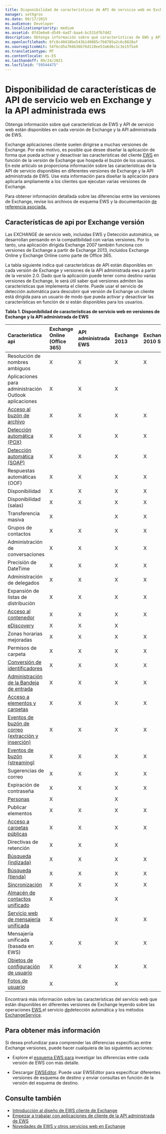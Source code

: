 ```yaml
---
title: Disponibilidad de características de API de servicio web en Exchange y la API administrada ews
manager: sethgros
ms.date: 09/17/2015
ms.audience: Developer
ms.localizationpriority: medium
ms.assetid: 07d3e6e8-d549-4ad7-baa4-bc531dfb7dd2
description: Obtenga información sobre qué características de EWS y API de servicio web están disponibles en cada versión de Exchange y la API administrada de EWS.
ms.openlocfilehash: 6fc0c40410be543b149885c7b0785a2c6c8828af
ms.sourcegitcommit: 54f6cd5a704b36b76d110ee53a6d6c1c3e15f5a9
ms.translationtype: MT
ms.contentlocale: es-ES
ms.lasthandoff: 09/24/2021
ms.locfileid: "59544475"
---
```

# <a name="web-service-api-feature-availability-in-exchange-and-the-ews-managed-api"></a>Disponibilidad de características de API de servicio web en Exchange y la API administrada ews

Obtenga información sobre qué características de EWS y API de servicio web están disponibles en cada versión de Exchange y la API administrada de EWS.
  
Exchange aplicaciones cliente suelen dirigirse a muchas versiones de Exchange. Por este motivo, es posible que desee diseñar la aplicación de forma que pueda activar y desactivar las características del cliente [EWS](ews-client-design-overview-for-exchange.md#EWSFeatures) en función de la versión de Exchange que hospeda el buzón de los usuarios. En este artículo se proporciona información sobre las características de la API de servicio disponibles en diferentes versiones de Exchange y la API administrada de EWS. Use esta información para diseñar la aplicación para aplicarla ampliamente a los clientes que ejecutan varias versiones de Exchange. 
  
Para obtener información detallada sobre las diferencias entre las versiones de Exchange, revise los archivos de esquema EWS y la documentación [de referencia asociada.](https://msdn.microsoft.com/library/6c969133-6036-448b-af39-a3caf9917e98%28Office.15%29.aspx)
  
## <a name="api-features-by-exchange-version"></a>Características de api por Exchange versión
<a name="bk_apifeatures"> </a>

Las EXCHANGE de servicio web, incluidas EWS y Detección automática, se desarrollan pensando en la compatibilidad con varias versiones. Por lo tanto, una aplicación dirigida Exchange 2007 también funciona con versiones de Exchange a partir de Exchange 2013, incluidos Exchange Online y Exchange Online como parte de Office 365. 
  
La tabla siguiente indica qué características de API están disponibles en cada versión de Exchange y versiones de la API administrada ews a partir de la versión 2.0. Dado que la aplicación puede tener como destino varias versiones de Exchange, le será útil saber qué versiones admiten las características que implementa el cliente. Puede usar el servicio de detección automática para descubrir qué versión de Exchange un cliente está dirigida para un usuario de modo que pueda activar y desactivar las características en función de si están disponibles para los usuarios.
  
**Tabla 1. Disponibilidad de características de servicio web en versiones de Exchange y la API administrada de EWS**

|Característica api|Exchange Online (Office 365)|API administrada EWS|Exchange 2013|Exchange 2010 SP2|Exchange 2010 SP1|Exchange 2010|Exchange 2007 SP1|Exchange 2007|
|:-----|:-----|:-----|:-----|:-----|:-----|:-----|:-----|:-----|
|Resolución de nombres ambiguos  <br/> |X  <br/> |X  <br/> |X  <br/> |X  <br/> |X  <br/> |X  <br/> |X  <br/> |X  <br/> |
|Aplicaciones para administración Outlook aplicaciones  <br/> |X  <br/> |X  <br/> |X  <br/> ||||||
|[Acceso al buzón de archivo](archiving-in-ews-in-exchange.md) <br/> |X  <br/> |X  <br/> |X  <br/> |X  <br/> |X  <br/> ||||
|[Detección automática (POX)](autodiscover-for-exchange.md) <br/> |X  <br/> |X  <br/> |X  <br/> |X  <br/> |X  <br/> |X  <br/> |X  <br/> |X  <br/> |
|[Detección automática (SOAP)](autodiscover-for-exchange.md) <br/> |X  <br/> |X  <br/> |X  <br/> |X  <br/> |X  <br/> ||||
|Respuestas automáticas (OOF)  <br/> |X  <br/> |X  <br/> |X  <br/> |X  <br/> |X  <br/> |X  <br/> |X  <br/> |X  <br/> |
|Disponibilidad  <br/> |X  <br/> |X  <br/> |X  <br/> |X  <br/> |X  <br/> |X  <br/> |X  <br/> |X  <br/> |
|Disponibilidad (salas)  <br/> |X  <br/> |X  <br/> |X  <br/> |X  <br/> |X  <br/> |X  <br/> |||
|Transferencia masiva  <br/> |X  <br/> ||X  <br/> |X  <br/> |X  <br/> ||||
|Grupos de contactos  <br/> |X  <br/> |X  <br/> |X  <br/> |X  <br/> |X  <br/> |X  <br/> |||
|Administración de conversaciones  <br/> |X  <br/> |X  <br/> |X  <br/> |X  <br/> |X  <br/> ||||
|Precisión de DateTime  <br/> |X  <br/> |X  <br/> |X  <br/> |X  <br/> |||||
|Administración de delegados  <br/> |X  <br/> |X  <br/> |X  <br/> |X  <br/> |X  <br/> |X  <br/> |X  <br/> ||
|Expansión de listas de distribución  <br/> |X  <br/> |X  <br/> |X  <br/> |X  <br/> |X  <br/> |X  <br/> |X  <br/> |X  <br/> |
|[Acceso al contenedor](deleting-items-by-using-ews-in-exchange.md) <br/> |X  <br/> |X  <br/> |X  <br/> |X  <br/> |X  <br/> |X  <br/> |||
|[eDiscovery](ediscovery-in-ews-in-exchange.md) <br/> |X  <br/> |X  <br/> |X  <br/> ||||||
|Zonas horarias mejoradas  <br/> |X  <br/> |X  <br/> |X  <br/> |X  <br/> |X  <br/> |X  <br/> |||
|Permisos de carpeta  <br/> |X  <br/> |X  <br/> |X  <br/> |X  <br/> |X  <br/> |X  <br/> |X  <br/> ||
|[Conversión de identificadores](ews-identifiers-in-exchange.md) <br/> |X  <br/> |X  <br/> |X  <br/> |X  <br/> |X  <br/> |X  <br/> |X  <br/> ||
|[Administración de la Bandeja de entrada](inbox-management-and-ews-in-exchange.md) <br/> |X  <br/> |X  <br/> |X  <br/> |X  <br/> |X  <br/> ||||
|[Acceso a elementos y carpetas](folders-and-items-in-ews-in-exchange.md) <br/> |X  <br/> |X  <br/> |X  <br/> |X  <br/> |X  <br/> |X  <br/> |X  <br/> |X  <br/> |
|[Eventos de buzón de correo (extracción y inserción)](notification-subscriptions-mailbox-events-and-ews-in-exchange.md) <br/> |X  <br/> |X  <br/> |X  <br/> |X  <br/> |X  <br/> |X  <br/> |X  <br/> |X  <br/> |
|[Eventos de buzón (streaming)](notification-subscriptions-mailbox-events-and-ews-in-exchange.md) <br/> |X  <br/> |X  <br/> |X  <br/> |X  <br/> |X  <br/> ||||
|Sugerencias de correo  <br/> |X  <br/> |X  <br/> |X  <br/> |X  <br/> |X  <br/> ||||
|Expiración de contraseña  <br/> |X  <br/> |X  <br/> |X  <br/> |X  <br/> |||||
|[Personas](people-and-contacts-in-ews-in-exchange.md) <br/> |X  <br/> ||X  <br/> ||||||
|Publicar elementos  <br/> |X  <br/> |X  <br/> |X  <br/> |X  <br/> |X  <br/> |X  <br/> |X  <br/> ||
|[Acceso a carpetas públicas](public-folder-access-with-ews-in-exchange.md) <br/> |X  <br/> |X  <br/> |X  <br/> |X  <br/> |X  <br/> |X  <br/> |X  <br/> ||
|Directivas de retención  <br/> |X  <br/> |X  <br/> |X  <br/> ||||||
|[Búsqueda (indizada)](search-and-ews-in-exchange.md) <br/> |X  <br/> |X  <br/> |X  <br/> |X  <br/> |X  <br/> |X  <br/> |||
|[Búsqueda (tienda)](search-and-ews-in-exchange.md) <br/> |X  <br/> |X  <br/> |X  <br/> |X  <br/> |X  <br/> |X  <br/> |X  <br/> |X  <br/> |
|[Sincronización](mailbox-synchronization-and-ews-in-exchange.md) <br/> |X  <br/> |X  <br/> |X  <br/> |X  <br/> |X  <br/> |X  <br/> |X  <br/> |X  <br/> |
|[Almacén de contactos unificado](people-and-contacts-in-ews-in-exchange.md) <br/> |X  <br/> ||X  <br/> ||||||
|[Servicio web de mensajería unificada](https://msdn.microsoft.com/library/83afea8a-c716-41df-9eb2-e1000357afb6%28Office.15%29.aspx) <br/> |X  <br/> ||X  <br/> |X  <br/> |X  <br/> |X  <br/> |X  <br/> |X  <br/> |
|Mensajería unificada (basada en EWS)  <br/> |X  <br/> |X  <br/> |X  <br/> |X  <br/> |X  <br/> |X  <br/> |||
|[Objetos de configuración de usuario](persistent-application-settings-in-ews-in-exchange.md) <br/> |X  <br/> |X  <br/> |X  <br/> |X  <br/> |X  <br/> |X  <br/> |||
|[Fotos de usuario](how-to-get-user-photos-by-using-ews-in-exchange.md) <br/> |X  <br/> ||X  <br/> ||||||
   
Encontrará más información sobre las características del servicio web que están disponibles en diferentes versiones de Exchange leyendo sobre las operaciones [EWS,](https://msdn.microsoft.com/library/cf6fd871-9a65-4f34-8557-c8c71dd7ce09%28Office.15%29.aspx)el servicio [de](https://msdn.microsoft.com/library/a01124a8-a8cf-4b80-8625-d7ee05690bca%28Office.15%29.aspx)detección automática y los métodos [ExchangeService](https://msdn.microsoft.com/library/office/microsoft.exchange.webservices.data.exchangeservice_methods%28v=exchg.80%29.aspx).
  
## <a name="to-learn-more"></a>Para obtener más información
<a name="bk_apifeatures"> </a>

Si desea profundizar para comprender las diferencias específicas entre Exchange versiones, puede hacer cualquiera de las siguientes acciones:
  
- Explore el [esquema EWS para](https://msdn.microsoft.com/library/6c969133-6036-448b-af39-a3caf9917e98%28Office.15%29.aspx) investigar las diferencias entre cada versión de EWS con más detalle. 
    
- Descargar [EWSEditor](http://ewseditor.codeplex.com/). Puede usar EWSEditor para especificar diferentes versiones de esquema de destino y enviar consultas en función de la versión del esquema de destino.
    
## <a name="see-also"></a>Consulte también

- [Introducción al diseño de EWS cliente de Exchange](ews-client-design-overview-for-exchange.md)   
- [Empezar a trabajar con aplicaciones de cliente de la API administrada de EWS](get-started-with-ews-managed-api-client-applications.md) 
- [Novedades de EWS y otros servicios web en Exchange](whats-new-in-ews-and-other-web-services-in-exchange.md)
    

